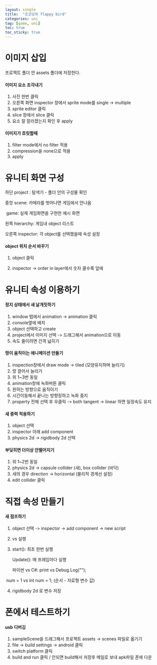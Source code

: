 ```yaml
---
layout: single
title:  "조코딩의 flappy bird"
categories: uni
tag: [game, uni]
toc: true
toc_sticky: true
---
```


# 이미지 삽입 

프로젝트 폴더 안 assets 폴더에 저장한다.



<h4> 이미지 요소 조각내기</h4>

1. 사진 한번 클릭
2. 오른쪽 화면 inspector 창에서 sprite mode를 single -> multiple
3. sprite editor 클릭
4. slice 창에서 slice 클릭
5. 요소 잘 잘라졌는지 확인 후 apply



<h4>이미지가 흐릿할때 </h4>

1. filter mode에서 no filter 적용
2. compression을 none으로 적용
3. apply



# 유니티 화면 구성 

하단 project : 탐색기 - 폴더 안의 구성물 확인

중앙 scene: 카메라를 벗어나면 게임에서 안나옴

​        game: 실제 게임화면을 구현한 예시 화면

왼쪽 hierarchy: 게임내 object 리스트

오른쪽 inspector: 각 object를 선택했을때 속성 설정

<h4> object 위치 순서 바꾸기</h4>

1. object 클릭

2. inspector -> order in layer에서 숫자 클수록 앞에

   

# 유니티 속성 이용하기


<h4>정지 상태에서 새 날개짓하기</h4>

1. window 탭에서 animation -> animation 클릭
2. console옆에 배치
3. object 선택하고 create 
4. project에서 이미지 선택 -> 드래그해서 animation으로 이동
5. 속도 줄이려면 간격 넓히기



<h4> 땅이 움직이는 애니메이션 만들기 </h4>

1. inspection창에서 draw mode -> tiled (모양유지하며 늘리기)
2. 땅 끌어서 늘리기
3. 위 1~3번 동일
4. animation창에 녹화버튼 클릭
5. 원하는 방향으로 움직이기
6. 시간이동해서 끝나는 방향정하고 녹화 중지
7. property 전체 선택 후 우클릭 -> both tangent -> linear 하면 일정속도 유지



<h4> 새 중력 적용하기</h4>

1. object 선택
2. inspector 아래 add component
3. physics 2d -> rigidbody 2d 선택



<h4>부딪히면 더이상 안떨어지기</h4>


1. 위 1~2번 동일
2. physics 2d -> capsule collider (새), box collider (바닥)
3. 새의 경우 direction -> horizontal (물리적 경계선 설정)
4. edit collider 클릭



# 직접 속성 만들기

<h4> 새 점프하기 </h4>

1. object 선택 -> inspector -> add component -> new script

2. vs 실행

3. start(): 최초 한번 실행

   Update(): 매 프레임마다 실행

   파이썬 vs C#:    print vs Debug.Log("");

​                                   num = 1 vs int num = 1; (순서 -  자료형 변수 값)

4. rigidbody 2d 로 변수 저장



# 폰에서 테스트하기

<h4> usb 디버깅 </h4>

1. sampleScene을 드래그해서 프로젝트 assets -> scenes 파일로 옮기기
2. file -> build settings -> android 클릭
3. switch platform 클릭
4. build and run 클릭 / 안되면 build해서 저장후 메일로 보내 apk파일 폰에 다운
